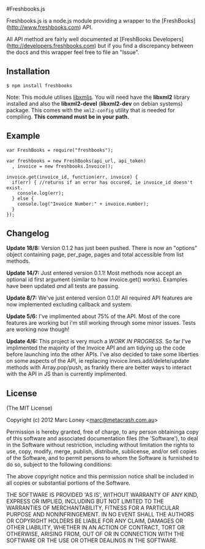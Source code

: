 #Freshbooks.js

Freshbooks.js is a node.js module providing a wrapper to the [FreshBooks]
(http://www.freshbooks.com) API.

All API method are fairly well documented at [FreshBooks Developers]
(http://developers.freshbooks.com) but if you find a discrepancy between the 
docs and this wrapper feel free to file an "Issue".

## Installation

    $ npm install freshbooks
        
Note: This module utilises [libxmljs](https://github.com/polotek/libxmljs). You 
will need have the **libxml2** library installed and also the **libxml2-devel** 
(**libxml2-dev** on debian systems) package. This comes with the `xml2-config`
utility that is needed for compiling.  **This command must be in your path.**

## Example

    var FreshBooks = require("freshbooks");
    
    var freshbooks = new FreshBooks(api_url, api_token)
      , invoice = new freshbooks.Invoice();

    invoice.get(invoice_id, function(err, invoice) {
      if(err) { //returns if an error has occured, ie invoice_id doesn't exist.
        console.log(err);
      } else {
        console.log("Invoice Number:" + invoice.number);
      }
    });

## Changelog

**Update 18/8:** Version 0.1.2 has just been pushed. There is now an "options" 
object containing page, per_page, pages and total accessible from list methods.

**Update 14/7:** Just entered version 0.1.1! Most methods now accept an optional
id first argument (similar to how invoice.get() works). Examples have been 
updated *and* all tests are passing.

**Update 8/7:** We've just entered version 0.1.0! All required API features are 
now implemented excluding callback and system.

**Update 5/6:** I've implimented about 75% of the API. Most of the core features 
are working but i'm still working through some minor issues. Tests are working 
now though!

**Update 4/6:** This project is very much a *WORK IN PROGRESS*. So far I've 
implimented the majority of the Invoice API and am tidying up the code before 
launching into the other APIs. I've also decided
to take some liberties on some aspects of the API, ie replacing 
invoice.lines.add/delete/update methods with Array.pop/push, as frankly there 
are better ways to interact with the API in JS than is currently implimented.

## License

(The MIT License)

Copyright (c) 2012 Marc Loney &lt;marc@metacrash.com.au&gt;

Permission is hereby granted, free of charge, to any person obtaininga copy of 
this software and associated documentation files (the 'Software'), to deal in 
the Software without restriction, including without limitation the rights to 
use, copy, modify, merge, publish, distribute, sublicense, and/or sell copies of 
the Software, and to permit persons to whom the Software is furnished to do so, 
subject to the following conditions:

The above copyright notice and this permission notice shall be included in all 
copies or substantial portions of the Software.

THE SOFTWARE IS PROVIDED 'AS IS', WITHOUT WARRANTY OF ANY KIND, EXPRESS OR 
IMPLIED, INCLUDING BUT NOT LIMITED TO THE WARRANTIES OF MERCHANTABILITY, FITNESS 
FOR A PARTICULAR PURPOSE AND NONINFRINGEMENT. IN NO EVENT SHALL THE AUTHORS OR 
COPYRIGHT HOLDERS BE LIABLE FOR ANY CLAIM, DAMAGES OR OTHER LIABILITY, WHETHER 
IN AN ACTION OF CONTRACT, TORT OR OTHERWISE, ARISING FROM, OUT OF OR IN 
CONNECTION WITH THE SOFTWARE OR THE USE OR OTHER DEALINGS IN THE SOFTWARE.